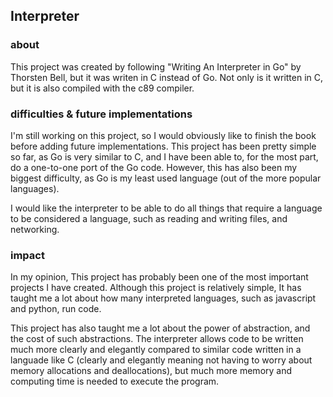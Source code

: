 
## Interpreter

### about

This project was created by following "Writing An Interpreter in Go" by Thorsten Bell, but it was
writen in C instead of Go. Not only is it written in C, but it is also compiled with the c89 compiler.

### difficulties & future implementations

I'm still working on this project, so I would obviously like to finish the book before adding future implementations.
This project has been pretty simple so far, as Go is very similar to C, and I have been able to, for the most part,
do a one-to-one port of the Go code. However, this has also been my biggest difficulty, as Go is my least used language
(out of the more popular languages).

I would like the interpreter to be able to do all things that require a language to be considered a language, such as
reading and writing files, and networking.

### impact

In my opinion, This project has probably been one of the most important projects I have created. Although this
project is relatively simple, It has taught me a lot about how many interpreted languages, such as javascript
and python, run code.

This project has also taught me a lot about the power of abstraction, and the cost of such abstractions. The interpreter
allows code to be written much more clearly and elegantly compared to similar code written in a languade like C (clearly and
elegantly meaning not having to worry about memory allocations and deallocations), but much
more memory and computing time is needed to execute the program.

